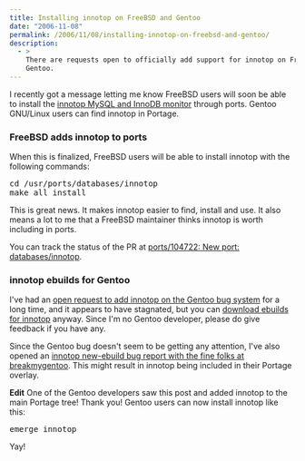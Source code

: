 ```yaml
---
title: Installing innotop on FreeBSD and Gentoo
date: "2006-11-08"
permalink: /2006/11/08/installing-innotop-on-freebsd-and-gentoo/
description:
  - >
    There are requests open to officially add support for innotop on FreeBSD and
    Gentoo.
---
```

I recently got a message letting me know FreeBSD users will soon be able to install the [innotop MySQL and InnoDB monitor][1] through ports. Gentoo GNU/Linux users can find innotop in Portage.

### FreeBSD adds innotop to ports

When this is finalized, FreeBSD users will be able to install innotop with the following commands:

<pre>cd /usr/ports/databases/innotop
make all install</pre>

This is great news. It makes innotop easier to find, install and use. It also means a lot to me that a FreeBSD maintainer thinks innotop is worth including in ports.

You can track the status of the PR at [ports/104722: New port: databases/innotop][2].

### innotop ebuilds for Gentoo

I've had an [open request to add innotop on the Gentoo bug system][3] for a long time, and it appears to have stagnated, but you can [download ebuilds for innotop][4] anyway. Since I'm no Gentoo developer, please do give feedback if you have any.

Since the Gentoo bug doesn't seem to be getting any attention, I've also opened an [innotop new-ebuild bug report with the fine folks at breakmygentoo][5]. This might result in innotop being included in their Portage overlay.

**Edit** One of the Gentoo developers saw this post and added innotop to the main Portage tree! Thank you! Gentoo users can now install innotop like this:

<pre>emerge innotop</pre>

Yay!

 [1]: http://www.xaprb.com/innotop/
 [2]: http://www.freebsd.org/cgi/query-pr.cgi?pr=ports/104722
 [3]: http://bugs.gentoo.org/show_bug.cgi?id=147600
 [4]: /innotop/src/
 [5]: https://bugs.breakmygentoo.net/view.php?id=257
